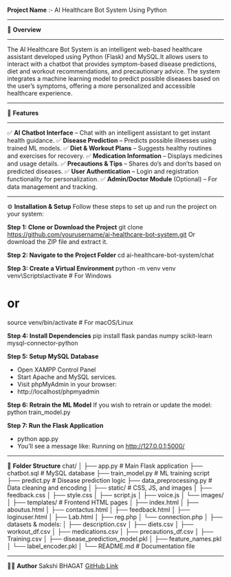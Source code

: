 **Project Name** :- AI Healthcare Bot System Using Python

----------------------------------------------------------------
🚀 **Overview**

--------
The AI Healthcare Bot System is an intelligent web-based healthcare assistant developed using Python (Flask) and MySQL.It allows users to interact with a chatbot that provides symptom-based disease predictions, diet and workout recommendations, and precautionary advice.
The system integrates a machine learning model to predict possible diseases based on the user’s symptoms, offering a more personalized and accessible healthcare experience.

-----------------------------
🧠 **Features**

-----------------
✅ **AI Chatbot Interface** – Chat with an intelligent assistant to get instant health guidance.
✅ **Disease Prediction** – Predicts possible illnesses using trained ML models.
✅ **Diet & Workout Plans** – Suggests healthy routines and exercises for recovery.
✅ **Medication Information** – Displays medicines and usage details.
✅ **Precautions & Tips** – Shares do’s and don’ts based on predicted diseases.
✅ **User Authentication** – Login and registration functionality for personalization.
✅ **Admin/Doctor Module** (Optional) – For data management and tracking.

--------------------------

⚙️ **Installation & Setup**
Follow these steps to set up and run the project on your system:

**Step 1: Clone or Download the Project**
git clone https://github.com/yourusername/ai-healthcare-bot-system.git
Or download the ZIP file and extract it.

**Step 2: Navigate to the Project Folder**
cd ai-healthcare-bot-system/chat

**Step 3: Create a Virtual Environment**
python -m venv venv
venv\Scripts\activate       # For Windows
# or
source venv/bin/activate    # For macOS/Linux

**Step 4: Install Dependencies**
pip install flask pandas numpy scikit-learn mysql-connector-python

**Step 5: Setup MySQL Database**
- Open XAMPP Control Panel
- Start Apache and MySQL services.
- Visit phpMyAdmin in your browser:
- http://localhost/phpmyadmin

**Step 6: Retrain the ML Model**
If you wish to retrain or update the model:
python train_model.py

**Step 7: Run the Flask Application**
- python app.py
- You’ll see a message like:
   Running on http://127.0.0.1:5000/
------------------------
📁 **Folder Structure**
chat/
│
├── app.py                     # Main Flask application
├── chatbot.sql                # MySQL database
├── train_model.py             # ML training script
├── predict.py                 # Disease prediction logic
├── data_preprocessing.py      # Data cleaning and encoding
│
├── static/                    # CSS, JS, and images
│   ├── feedback.css
│   ├── style.css
│   ├── script.js
│   ├── voice.js
│   └── images/
│
├── templates/                 # Frontend HTML pages
│   ├── index.html
│   ├── aboutus.html
│   ├── contactus.html
│   ├── feedback.html
│   ├── loginuser.html
│   ├── Lab.html
│   ├── reg.php
│   └── connection.php
│
├── datasets & models:
│   ├── description.csv
│   ├── diets.csv
│   ├── workout_df.csv
│   ├── medications.csv
│   ├── precautions_df.csv
│   ├── Training.csv
│   ├── disease_prediction_model.pkl
│   ├── feature_names.pkl
│   └── label_encoder.pkl
│
└── README.md                  # Documentation file

---------------------------------------------------------

👩‍💻 **Author**
Sakshi BHAGAT
[GitHub Link](https://github.com/sakshi123456sakshi)


